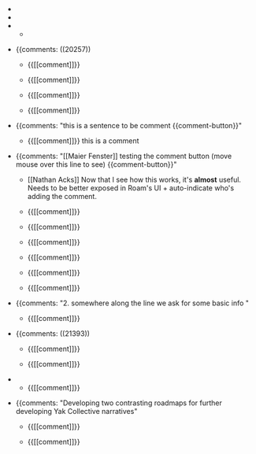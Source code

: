 - 
- 
- 
    - 
- {{comments: ((20257))
    - {{[[comment]]}}

    - {{[[comment]]}}

    - {{[[comment]]}}

    - {{[[comment]]}}

- {{comments: "this is a sentence to be comment {{comment-button}}"
    - {{[[comment]]}}
this is a comment
- {{comments: "[[Maier Fenster]] testing the comment button (move mouse over this line to see) {{comment-button}}"
    - [[Nathan Acks]] Now that I see how this works, it's __almost__ useful. Needs to be better exposed in Roam's UI + auto-indicate who's adding the comment.
    - {{[[comment]]}}

    - {{[[comment]]}}
    - {{[[comment]]}}

    - {{[[comment]]}}

    - {{[[comment]]}}

    - {{[[comment]]}}

- {{comments: "2. somewhere along the line we ask for some basic info
"
    - {{[[comment]]}}

- {{comments: ((21393))
    - {{[[comment]]}}

    - {{[[comment]]}}

- 
    - {{[[comment]]}}

- {{comments: "Developing two contrasting roadmaps for further developing Yak Collective narratives"
    - {{[[comment]]}}

    - {{[[comment]]}}

